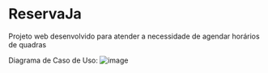 # ReservaJa
Projeto web desenvolvido para atender a necessidade de agendar horários de quadras

Diagrama de Caso de Uso:
![image](https://github.com/user-attachments/assets/eeeebbc8-3d6a-445c-b973-f28980c3ed4b)

